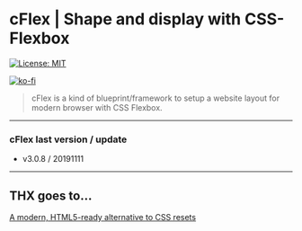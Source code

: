 # cFlex | Shape and display with CSS-Flexbox


[![License: MIT](https://img.shields.io/badge/License-MIT-yellow.svg)](https://opensource.org/licenses/MIT)

[![ko-fi](https://www.ko-fi.com/img/githubbutton_sm.svg)](https://ko-fi.com/X8X711MVQ)


> cFlex is a kind of blueprint/framework to setup a website layout for modern browser with CSS Flexbox.


- - -

### cFlex last version / update
* v3.0.8 / 20191111


- - -


## THX goes to&hellip;

[A modern, HTML5-ready alternative to CSS resets](https://github.com/necolas/normalize.css)
